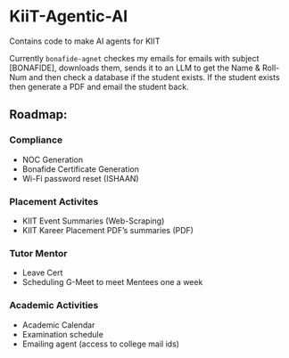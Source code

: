# KiiT-Agentic-AI
Contains code to make AI agents for KIIT


Currently `bonafide-agnet` checkes my emails for emails with subject [BONAFIDE], downloads them, sends it to an LLM to get the Name & Roll-Num and then check a database if the student exists. If the student exists then generate a PDF and <to be implemented> email the student back.


## Roadmap:


### Compliance
- NOC Generation
- Bonafide Certificate Generation
- Wi-Fi password reset (ISHAAN)


### Placement Activites
- ⁠KIIT Event Summaries (Web-Scraping)
- KIIT Kareer Placement PDF’s summaries (PDF)

### Tutor Mentor
- Leave Cert 
- Scheduling G-Meet to meet Mentees one a week

### Academic Activities
- Academic Calendar
- Examination schedule
- Emailing agent (access to college mail ids)

